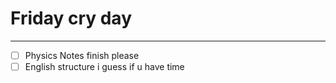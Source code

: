 # Friday cry day
---
- [ ] Physics Notes finish please
- [ ] English structure i guess if u have time